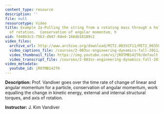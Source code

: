```yaml
---
content_type: resource
description: ''
file: null
resourcetype: Video
title: Example 2a-Pulling the string from a rotating mass through a hole at the axis
  of rotation.  Conservation of angular momentum, h
uid: fd40b3c5-75b3-d947-8de4-166db18189c2
video_files:
  archive_url: http://www.archive.org/download/MIT2.003SCF11/MIT2_003SCF11_lec06_300k.mp4
  video_captions_file: /courses/2-003sc-engineering-dynamics-fall-2011/fe4fa729ee9c5120847e9b0d347dd375_jROTMB142T0.vtt
  video_thumbnail_file: https://img.youtube.com/vi/jROTMB142T0/default.jpg
  video_transcript_file: /courses/2-003sc-engineering-dynamics-fall-2011/33e57e39b8a3b401f2369970f8814a49_jROTMB142T0.pdf
video_metadata:
  youtube_id: jROTMB142T0
---
```


**Description:** Prof. Vandiver goes over the time rate of change of linear and angular momentum for a particle, conservation of angular momentum, work equalling the change in kinetic energy, external and internal structural torques, and axis of rotation.

**Instructor:** J. Kim Vandiver